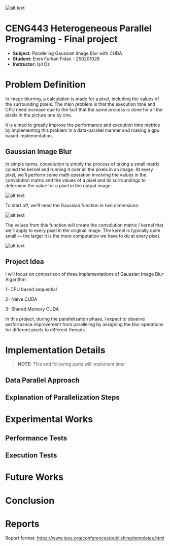 


![alt text](https://kornia.readthedocs.io/en/v0.4.1/_images/sphx_glr_gaussian_blur_001.png)


# CENG443 Heterogeneous Parallel Programing - Final project

- **Subject:** Paralleling Gaussian Image Blur with CUDA 
- **Student:** Enes Furkan Fidan - 250201028
- **Instructor:** Işıl Öz



# Problem Definition
In image blurring, a calculation is made for a pixel, including the values of the surrounding pixels. The main problem is that the execution time and CPU need increase due to the fact that the same process is done for all the pixels in the picture one by one.

It is aimed to greatly improve the performance and execution time metrics by implementing this problem in a data-parallel manner and making a gpu based implementation.

## Gaussian Image Blur
In simple terms, convolution is simply the process of taking a small matrix called the kernel and running it over all the pixels in an image. At every pixel, we’ll perform some math operation involving the values in the convolution matrix and the values of a pixel and its surroundings to determine the value for a pixel in the output image.

![alt text](https://miro.medium.com/max/1400/0*5ZACjFtA_b6WFDUn)

To start off, we’ll need the Gaussian function in two dimensions:

![alt text](https://patentimages.storage.googleapis.com/WO2010053874A1/imgf000014_0001.png)

The values from this function will create the convolution matrix / kernel that we’ll apply to every pixel in the original image. The kernel is typically quite small — the larger it is the more computation we have to do at every pixel.

![alt text](https://datacarpentry.org/image-processing/fig/blur-demo.gif)


## Project Idea

I will focus on comparison of three implementations of Gaussian Image Blur Algorithm:

1- CPU based sequential

2- Naive CUDA

3- Shared Memory CUDA

In this project, during the parallelization phase, I expect to observe performance improvement from paralleling by assigning the blur operations for different pixels to different threads. 




# Implementation Details
> ******NOTE:****** This and following parts will implement later

## Data Parallel Approach

## Explanation of Parallelization Steps


# Experimental Works

## Performance Tests

## Execution Tests




# Future Works

# Conclusion

# Reports
Report format: https://www.ieee.org/conferences/publishing/templates.html

